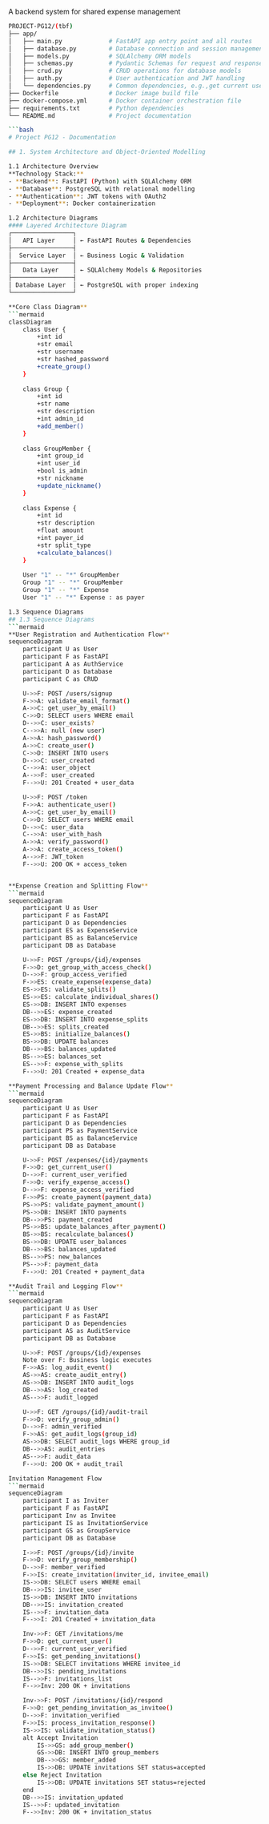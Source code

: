 A backend system for shared expense management

```bash
PROJECT-PG12/(tbf)
├── app/
│   ├── main.py             # FastAPI app entry point and all routes
│   ├── database.py         # Database connection and session management
│   ├── models.py           # SQLAlchemy ORM models
│   ├── schemas.py          # Pydantic Schemas for request and response models
│   ├── crud.py             # CRUD operations for database models
│   ├── auth.py             # User authentication and JWT handling
│   └── dependencies.py     # Common dependencies, e.g.,get current user DB session
├── Dockerfile              # Docker image build file
├── docker-compose.yml      # Docker container orchestration file
├── requirements.txt        # Python dependencies
└── README.md               # Project documentation

```bash
# Project PG12 - Documentation

## 1. System Architecture and Object-Oriented Modelling

1.1 Architecture Overview
**Technology Stack:**
- **Backend**: FastAPI (Python) with SQLAlchemy ORM
- **Database**: PostgreSQL with relational modelling
- **Authentication**: JWT tokens with OAuth2
- **Deployment**: Docker containerization

1.2 Architecture Diagrams
#### Layered Architecture Diagram
┌─────────────────┐
│   API Layer     │ ← FastAPI Routes & Dependencies
├─────────────────┤
│  Service Layer  │ ← Business Logic & Validation
├─────────────────┤
│   Data Layer    │ ← SQLAlchemy Models & Repositories
├─────────────────┤
│ Database Layer  │ ← PostgreSQL with proper indexing
└─────────────────┘

**Core Class Diagram**
```mermaid
classDiagram
    class User {
        +int id
        +str email
        +str username
        +str hashed_password
        +create_group()
    }
    
    class Group {
        +int id
        +str name
        +str description
        +int admin_id
        +add_member()
    }
    
    class GroupMember {
        +int group_id
        +int user_id
        +bool is_admin
        +str nickname
        +update_nickname()
    }
    
    class Expense {
        +int id
        +str description
        +float amount
        +int payer_id
        +str split_type
        +calculate_balances()
    }
    
    User "1" -- "*" GroupMember
    Group "1" -- "*" GroupMember
    Group "1" -- "*" Expense
    User "1" -- "*" Expense : as payer

1.3 Sequence Diagrams
## 1.3 Sequence Diagrams
```mermaid
**User Registration and Authentication Flow**
sequenceDiagram
    participant U as User
    participant F as FastAPI
    participant A as AuthService
    participant D as Database
    participant C as CRUD

    U->>F: POST /users/signup
    F->>A: validate_email_format()
    A->>C: get_user_by_email()
    C->>D: SELECT users WHERE email
    D-->>C: user_exists?
    C-->>A: null (new user)
    A->>A: hash_password()
    A->>C: create_user()
    C->>D: INSERT INTO users
    D-->>C: user_created
    C-->>A: user_object
    A-->>F: user_created
    F-->>U: 201 Created + user_data

    U->>F: POST /token
    F->>A: authenticate_user()
    A->>C: get_user_by_email()
    C->>D: SELECT users WHERE email
    D-->>C: user_data
    C-->>A: user_with_hash
    A->>A: verify_password()
    A->>A: create_access_token()
    A-->>F: JWT_token
    F-->>U: 200 OK + access_token


**Expense Creation and Splitting Flow**
```mermaid
sequenceDiagram
    participant U as User
    participant F as FastAPI
    participant D as Dependencies
    participant ES as ExpenseService
    participant BS as BalanceService
    participant DB as Database

    U->>F: POST /groups/{id}/expenses
    F->>D: get_group_with_access_check()
    D-->>F: group_access_verified
    F->>ES: create_expense(expense_data)
    ES->>ES: validate_splits()
    ES->>ES: calculate_individual_shares()
    ES->>DB: INSERT INTO expenses
    DB-->>ES: expense_created
    ES->>DB: INSERT INTO expense_splits
    DB-->>ES: splits_created
    ES->>BS: initialize_balances()
    BS->>DB: UPDATE balances
    DB-->>BS: balances_updated
    BS-->>ES: balances_set
    ES-->>F: expense_with_splits
    F-->>U: 201 Created + expense_data

**Payment Processing and Balance Update Flow**
```mermaid
sequenceDiagram
    participant U as User
    participant F as FastAPI
    participant D as Dependencies
    participant PS as PaymentService
    participant BS as BalanceService
    participant DB as Database

    U->>F: POST /expenses/{id}/payments
    F->>D: get_current_user()
    D-->>F: current_user_verified
    F->>D: verify_expense_access()
    D-->>F: expense_access_verified
    F->>PS: create_payment(payment_data)
    PS->>PS: validate_payment_amount()
    PS->>DB: INSERT INTO payments
    DB-->>PS: payment_created
    PS->>BS: update_balances_after_payment()
    BS->>BS: recalculate_balances()
    BS->>DB: UPDATE user_balances
    DB-->>BS: balances_updated
    BS-->>PS: new_balances
    PS-->>F: payment_data
    F-->>U: 201 Created + payment_data

**Audit Trail and Logging Flow**
```mermaid
sequenceDiagram
    participant U as User
    participant F as FastAPI
    participant D as Dependencies
    participant AS as AuditService
    participant DB as Database

    U->>F: POST /groups/{id}/expenses
    Note over F: Business logic executes
    F->>AS: log_audit_event()
    AS->>AS: create_audit_entry()
    AS->>DB: INSERT INTO audit_logs
    DB-->>AS: log_created
    AS-->>F: audit_logged

    U->>F: GET /groups/{id}/audit-trail
    F->>D: verify_group_admin()
    D-->>F: admin_verified
    F->>AS: get_audit_logs(group_id)
    AS->>DB: SELECT audit_logs WHERE group_id
    DB-->>AS: audit_entries
    AS-->>F: audit_data
    F-->>U: 200 OK + audit_trail

Invitation Management Flow
```mermaid
sequenceDiagram
    participant I as Inviter
    participant F as FastAPI
    participant Inv as Invitee
    participant IS as InvitationService
    participant GS as GroupService
    participant DB as Database

    I->>F: POST /groups/{id}/invite
    F->>D: verify_group_membership()
    D-->>F: member_verified
    F->>IS: create_invitation(inviter_id, invitee_email)
    IS->>DB: SELECT users WHERE email
    DB-->>IS: invitee_user
    IS->>DB: INSERT INTO invitations
    DB-->>IS: invitation_created
    IS-->>F: invitation_data
    F-->>I: 201 Created + invitation_data

    Inv->>F: GET /invitations/me
    F->>D: get_current_user()
    D-->>F: current_user_verified
    F->>IS: get_pending_invitations()
    IS->>DB: SELECT invitations WHERE invitee_id
    DB-->>IS: pending_invitations
    IS-->>F: invitations_list
    F-->>Inv: 200 OK + invitations

    Inv->>F: POST /invitations/{id}/respond
    F->>D: get_pending_invitation_as_invitee()
    D-->>F: invitation_verified
    F->>IS: process_invitation_response()
    IS->>IS: validate_invitation_status()
    alt Accept Invitation
        IS->>GS: add_group_member()
        GS->>DB: INSERT INTO group_members
        DB-->>GS: member_added
        IS->>DB: UPDATE invitations SET status=accepted
    else Reject Invitation
        IS->>DB: UPDATE invitations SET status=rejected
    end
    DB-->>IS: invitation_updated
    IS-->>F: updated_invitation
    F-->>Inv: 200 OK + invitation_status

